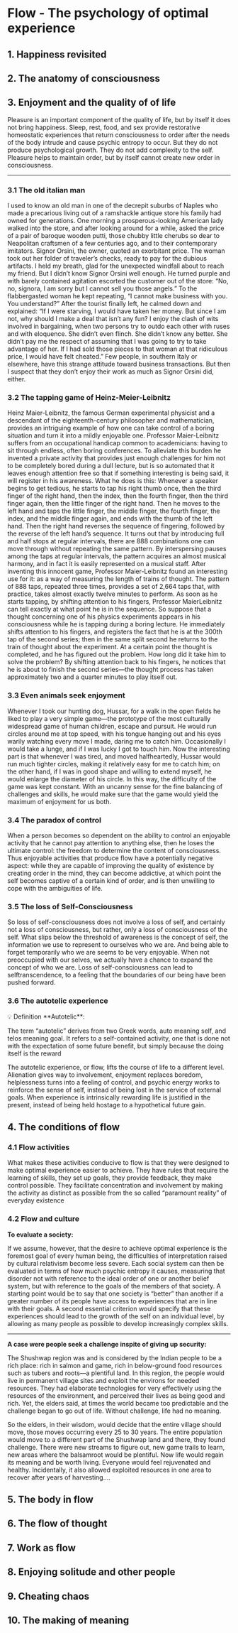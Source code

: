 # Flow - The psychology of optimal experience

## 1. Happiness revisited

## 2. The anatomy of consciousness

## 3. Enjoyment and the quality of of life

Pleasure is an important component of the quality of life, but by itself it
does not bring happiness. Sleep, rest, food, and sex provide restorative
homeostatic experiences that return consciousness to order after the needs
of the body intrude and cause psychic entropy to occur. But they do not
produce psychological growth. They do not add complexity to the self.
Pleasure helps to maintain order, but by itself cannot create new order in
consciousness.

---

### 3.1 The old italian man

I used to know an old man in one
of the decrepit suburbs of Naples who made a precarious living out of a
ramshackle antique store his family had owned for generations. One
morning a prosperous-looking American lady walked into the store, and
after looking around for a while, asked the price of a pair of baroque
wooden putti, those chubby little cherubs so dear to Neapolitan craftsmen
of a few centuries ago, and to their contemporary imitators. Signor Orsini,
the owner, quoted an exorbitant price. The woman took out her folder of
traveler’s checks, ready to pay for the dubious artifacts. I held my breath,
glad for the unexpected windfall about to reach my friend. But I didn’t
know Signor Orsini well enough. He turned purple and with barely
contained agitation escorted the customer out of the store: “No, no, signora,
I am sorry but I cannot sell you those angels.” To the flabbergasted woman
he kept repeating, “I cannot make business with you. You understand?”
After the tourist finally left, he calmed down and explained: “If I were
starving, I would have taken her money. But since I am not, why should I
make a deal that isn’t any fun? I enjoy the clash of wits involved in
bargaining, when two persons try to outdo each other with ruses and with
eloquence. She didn’t even flinch. She didn’t know any better. She didn’t
pay me the respect of assuming that I was going to try to take advantage of
her. If I had sold those pieces to that woman at that ridiculous price, I would
have felt cheated.” Few people, in southern Italy or elsewhere, have this
strange attitude toward business transactions. But then I suspect that they
don’t enjoy their work as much as Signor Orsini did, either.

### 3.2 The tapping game of Heinz-Meier-Leibnitz

Heinz Maier-Leibnitz, the famous German experimental physicist and a
descendant of the eighteenth-century philosopher and mathematician,
provides an intriguing example of how one can take control of a boring
situation and turn it into a mildly enjoyable one. Professor Maier-Leibnitz
suffers from an occupational handicap common to academicians: having to
sit through endless, often boring conferences. To alleviate this burden he
invented a private activity that provides just enough challenges for him not
to be completely bored during a dull lecture, but is so automated that it
leaves enough attention free so that if something interesting is being said, it
will register in his awareness.
What he does is this: Whenever a speaker begins to get tedious, he starts
to tap his right thumb once, then the third finger of the right hand, then the
index, then the fourth finger, then the third finger again, then the little finger
of the right hand. Then he moves to the left hand and taps the little finger,
the middle finger, the fourth finger, the index, and the middle finger again,
and ends with the thumb of the left hand. Then the right hand reverses the
sequence of fingering, followed by the reverse of the left hand’s sequence.
It turns out that by introducing full and half stops at regular intervals, there
are 888 combinations one can move through without repeating the same
pattern. By interspersing pauses among the taps at regular intervals, the
pattern acquires an almost musical harmony, and in fact it is easily
represented on a musical staff.
After inventing this innocent game, Professor Maier-Leibnitz found an
interesting use for it: as a way of measuring the length of trains of thought.
The pattern of 888 taps, repeated three times, provides a set of 2,664 taps
that, with practice, takes almost exactly twelve minutes to perform. As soon
as he starts tapping, by shifting attention to his fingers, Professor MaierLeibnitz can tell exactly at what point he is in the sequence. So suppose that
a thought concerning one of his physics experiments appears in his
consciousness while he is tapping during a boring lecture. He immediately
shifts attention to his fingers, and registers the fact that he is at the 300th tap
of the second series; then in the same split second he returns to the train of
thought about the experiment. At a certain point the thought is completed,
and he has figured out the problem. How long did it take him to solve the
problem? By shifting attention back to his fingers, he notices that he is
about to finish the second series—the thought process has taken
approximately two and a quarter minutes to play itself out.

### 3.3 Even animals seek enjoyment

Whenever I took our hunting dog, Hussar, for a walk
in the open fields he liked to play a very simple game—the prototype of the
most culturally widespread game of human children, escape and pursuit. He
would run circles around me at top speed, with his tongue hanging out and
his eyes warily watching every move I made, daring me to catch him.
Occasionally I would take a lunge, and if I was lucky I got to touch him.
Now the interesting part is that whenever I was tired, and moved
halfheartedly, Hussar would run much tighter circles, making it relatively
easy for me to catch him; on the other hand, if I was in good shape and
willing to extend myself, he would enlarge the diameter of his circle. In this
way, the difficulty of the game was kept constant. With an uncanny sense
for the fine balancing of challenges and skills, he would make sure that the
game would yield the maximum of enjoyment for us both.

### 3.4 The paradox of control

When a person becomes so dependent on the ability to control an
enjoyable activity that he cannot pay attention to anything else, then he
loses the ultimate control: the freedom to determine the content of
consciousness. Thus enjoyable activities that produce flow have a
potentially negative aspect: while they are capable of improving the quality
of existence by creating order in the mind, they can become addictive, at
which point the self becomes captive of a certain kind of order, and is then
unwilling to cope with the ambiguities of life.

### 3.5 The loss of Self-Consciousness

So loss of self-consciousness does not involve a loss of self, and certainly
not a loss of consciousness, but rather, only a loss of consciousness of the
self. What slips below the threshold of awareness is the concept of self, the
information we use to represent to ourselves who we are. And being able to
forget temporarily who we are seems to be very enjoyable. When not
preoccupied with our selves, we actually have a chance to expand the
concept of who we are. Loss of self-consciousness can lead to selftranscendence, to a feeling that the boundaries of our being have been
pushed forward.

### 3.6 The autotelic experience

<aside>
💡 Definition **Autotelic**:

The term “autotelic” derives from two Greek words, auto meaning self,
and telos meaning goal. It refers to a self-contained activity, one that is done
not with the expectation of some future benefit, but simply because the
doing itself is the reward

</aside>

The autotelic experience, or flow, lifts the course of life to a different
level. Alienation gives way to involvement, enjoyment replaces boredom,
helplessness turns into a feeling of control, and psychic energy works to
reinforce the sense of self, instead of being lost in the service of external
goals. When experience is intrinsically rewarding life is justified in the
present, instead of being held hostage to a hypothetical future gain.

### 

## 4. The conditions of flow

### 4.1 Flow activities

What makes these activities conducive to flow is that they were designed to make optimal experience easier to achieve. They have rules that require the learning of skills, they set up goals, they provide feedback, they make control possible. They facilitate concentration and
involvement by making the activity as distinct as possible from the so called “paramount reality” of everyday existence

### 4.2 Flow and culture

**To evaluate a society:** 

If we assume, however, that the desire to achieve optimal experience is
the foremost goal of every human being, the difficulties of interpretation
raised by cultural relativism become less severe. Each social system can
then be evaluated in terms of how much psychic entropy it causes,
measuring that disorder not with reference to the ideal order of one or
another belief system, but with reference to the goals of the members of that
society. A starting point would be to say that one society is “better” than
another if a greater number of its people have access to experiences that are
in line with their goals. A second essential criterion would specify that these
experiences should lead to the growth of the self on an individual level, by
allowing as many people as possible to develop increasingly complex skills.

---

**A case were people seek a challenge inspite of giving up security:**

The Shushwap region was and is considered by the Indian people to be
a rich place: rich in salmon and game, rich in below-ground food
resources such as tubers and roots—a plentiful land. In this region, the
people would live in permanent village sites and exploit the environs
for needed resources. They had elaborate technologies for very
effectively using the resources of the environment, and perceived their
lives as being good and rich. Yet, the elders said, at times the world
became too predictable and the challenge began to go out of life.
Without challenge, life had no meaning. 

So the elders, in their wisdom, would decide that the entire village
should move, those moves occurring every 25 to 30 years. The entire
population would move to a different part of the Shushwap land and
there, they found challenge. There were new streams to figure out, new
game trails to learn, new areas where the balsamroot would be
plentiful. Now life would regain its meaning and be worth living.
Everyone would feel rejuvenated and healthy. Incidentally, it also
allowed exploited resources in one area to recover after years of
harvesting….

## 5. The body in flow

## 6. The flow of thought

## 7. Work as flow

## 8. Enjoying solitude and other people

## 9. Cheating chaos

## 10. The making of meaning